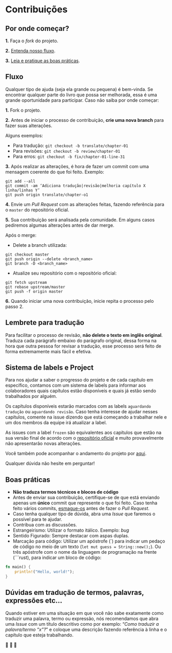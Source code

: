# Contribuições
## Por onde começar?
**1.** Faça o _fork_ do projeto.

**2.** [Entenda nosso fluxo](#fluxo).

**3.** [Leia e pratique as boas práticas](#boas-pr%C3%A1ticas).

## Fluxo
Qualquer tipo de ajuda (seja ela grande ou pequena) é bem-vinda. Se encontrar qualquer parte do livro que possa ser melhorada, essa é uma grande oportunidade para participar. Caso não saiba por onde começar:

**1.** Fork o projeto.

**2.** Antes de iniciar o processo de contribuição, **crie uma nova branch** para fazer suas alterações.

Alguns exemplos:

- Para tradução: `git checkout -b translate/chapter-01`
- Para revisões: `git checkout -b review/chapter-01`
- Para erros: `git checkout -b fix/chapter-01-line-31`

**3.** Após realizar as alterações, é hora de fazer um commit com uma mensagem coerente do que foi feito. Exemplo:

```
git add --all
git commit -am ‘Adiciona tradução|revisão|melhoria capítulo X linha/linhas Y’
git push origin translate/chapter-o1
```

**4.** Envie um _Pull Request_ com as alterações feitas, fazendo referência para o `master` do repositório oficial.

**5.** Sua contribuição será analisada pela comunidade. Em alguns casos pediremos algumas alterações antes de dar merge.

Após o merge:

- Delete a branch utilizada:

```
git checkout master
git push origin --delete <branch_name>
git branch -D <branch_name>
```

- Atualize seu repositório com o repositório oficial:

```
git fetch upstream
git rebase upstream/master
git push -f origin master
```

**6.** Quando iniciar uma nova contribuição, inicie repita o processo pelo passo 2.

## Lembrete para tradução
Para facilitar o processo de revisão, **não delete o texto em inglês original**. Traduza cada parágrafo embaixo do parágrafo original, dessa forma na hora que outra pessoa for revisar a tradução, esse processo será feito de forma extremamente mais fácil e efetiva.

## Sistema de labels e Project
Para nos ajudar a saber o progresso do projeto e de cada capítulo em específico, contamos com um sistema de labels para informar aos colaboradores quais capítulos estão disponíveis e quais já estão sendo trabalhados por alguém.

Os capítulos disponíveis estarão marcados com as labels `aguardando tradução` ou `aguardando revisão`. Caso tenha interesse de ajudar nesses capítulos, comente na issue dizendo que está começando a trabalhar nele e um dos membros da equipe irá atualizar a label.

As issues com a label `frozen` são equivalentes aos capítulos que estão na sua versão final de acordo com o [repositório oficial](https://github.com/rust-lang/book/projects/1) e muito provavelmente não apresentarão novas alterações.

Você também pode acompanhar o andamento do projeto por [aqui](https://github.com/rust-br/rust-book-pt-br/projects/1).

Qualquer dúvida não hesite em perguntar!

## Boas práticas
- **Não traduza termos técnicos e blocos de código**
- Antes de enviar sua contribuição, certifique-se de que está enviando apenas um **único** commit que represente o que foi feito. Caso tenha feito vários commits, [esmague-os](http://gitready.com/advanced/2009/02/10/squashing-commits-with-rebase.html) antes de fazer o _Pull Request_.
- Caso tenha qualquer tipo de dúvida, abra uma _Issue_ que faremos o possível para te ajudar.
- Contribua com as discussões.
- Estrangeirismo: Utilizar o formato itálico. Exemplo: _bug_
- Sentido Figurado: Sempre destacar com aspas duplas.
- Marcação para código: Utilizar um apóstrofe (\`) para indicar um pedaço de código no meio de um texto (`let mut guess = String::new();`). Ou três apóstrofe com o nome da linguagem de programação na frente (\`\`\`rust), para indicar um bloco de código:

```rust
fn main() {
    println!("Hello, world!");
}
```

## Dúvidas em tradução de termos, palavras, expressões etc…
Quando estiver em uma situação em que você não sabe exatamente como traduzir uma palavra, termo ou expressão, nós recomendamos que abra uma _Issue_ com um título descritivo como por exemplo: “_Como traduzir a palavra/termo “x”?_” e coloque uma descrição fazendo referência à linha e o capítulo que esteja trabalhando.

:crab: :crab: :crab:
